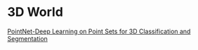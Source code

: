 # 3D World

<a href="PointNet-Deep Learning on Point Sets for 3D Classification and Segmentation.pdf" target="_blank">PointNet-Deep Learning on Point Sets for 3D Classification and Segmentation</a>